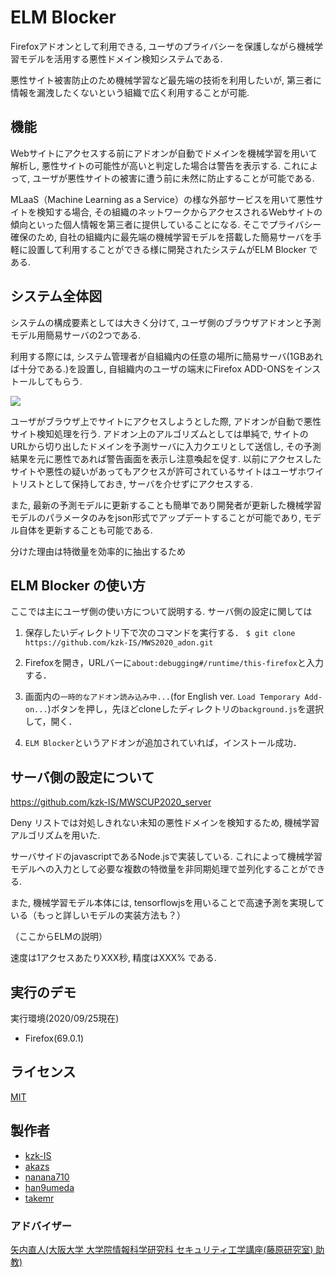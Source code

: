 # ELM Blocker 

Firefoxアドオンとして利用できる, ユーザのプライバシーを保護しながら機械学習モデルを活用する悪性ドメイン検知システムである.

悪性サイト被害防止のため機械学習など最先端の技術を利用したいが, 第三者に情報を漏洩したくないという組織で広く利用することが可能.

## 機能

Webサイトにアクセスする前にアドオンが自動でドメインを機械学習を用いて解析し, 悪性サイトの可能性が高いと判定した場合は警告を表示する. これによって, ユーザが悪性サイトの被害に遭う前に未然に防止することが可能である.

MLaaS（Machine Learning as a Service）の様な外部サービスを用いて悪性サイトを検知する場合, その組織のネットワークからアクセスされるWebサイトの傾向といった個人情報を第三者に提供していることになる.
そこでプライバシー確保のため, 自社の組織内に最先端の機械学習モデルを搭載した簡易サーバを手軽に設置して利用することができる様に開発されたシステムがELM Blocker である.


## システム全体図

システムの構成要素としては大きく分けて, ユーザ側のブラウザアドオンと予測モデル用簡易サーバの2つである.

利用する際には, システム管理者が自組織内の任意の場所に簡易サーバ(1GBあれば十分である.)を設置し, 自組織内のユーザの端末にFirefox ADD-ONSをインストールしてもらう.

![][systemzentaizu]

[systemzentaizu]:https://github.com/kzk-IS/MWS2020_adon/blob/master/systemzentaizu.jpg

ユーザがブラウザ上でサイトにアクセスしようとした際, アドオンが自動で悪性サイト検知処理を行う. アドオン上のアルゴリズムとしては単純で, サイトのURLから切り出したドメインを予測サーバに入力クエリとして送信し, その予測結果を元に悪性であれば警告画面を表示し注意喚起を促す. 以前にアクセスしたサイトや悪性の疑いがあってもアクセスが許可されているサイトはユーザホワイトリストとして保持しておき, サーバを介せずにアクセスする. 

また, 最新の予測モデルに更新することも簡単であり開発者が更新した機械学習モデルのパラメータのみをjson形式でアップデートすることが可能であり, モデル自体を更新することも可能である.

分けた理由は特徴量を効率的に抽出するため


## ELM Blocker の使い方

ここでは主にユーザ側の使い方について説明する. サーバ側の設定に関しては

1. 保存したいディレクトリ下で次のコマンドを実行する．
```$ git clone https://github.com/kzk-IS/MWS2020_adon.git```

1. Firefoxを開き，URLバーに`about:debugging#/runtime/this-firefox`と入力する．

1. 画面内の`一時的なアドオン読み込み中...`(for English ver. `Load Temporary Add-on...`)ボタンを押し，先ほどcloneしたディレクトリの`background.js`を選択して，開く．

1. `ELM Blocker`というアドオンが追加されていれば，インストール成功．


## サーバ側の設定について
https://github.com/kzk-IS/MWSCUP2020_server

Deny リストでは対処しきれない未知の悪性ドメインを検知するため, 機械学習アルゴリズムを用いた.

サーバサイドのjavascriptであるNode.jsで実装している. これによって機械学習モデルへの入力として必要な複数の特徴量を非同期処理で並列化することができる.

また, 機械学習モデル本体には, tensorflowjsを用いることで高速予測を実現している（もっと詳しいモデルの実装方法も？）

（ここからELMの説明）

速度は1アクセスあたりXXX秒, 精度はXXX% である.

## 実行のデモ

実行環境(2020/09/25現在)
- Firefox(69.0.1)

## ライセンス

[MIT](https://github.com/tcnksm/tool/blob/master/LICENCE)

## 製作者

- [kzk-IS](https://github.com/kzk-IS)
- [akazs](https://github.com/akazs)
- [nanana710](https://github.com/nanana710)
- [han9umeda](https://github.com/han9umeda)
- [takemr](https://github.com/takemr)

### アドバイザー

[矢内直人(大阪大学 大学院情報科学研究科 セキュリティ工学講座(藤原研究室) 助教)](http://www-infosec.ist.osaka-u.ac.jp/~yanai/)
